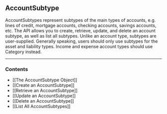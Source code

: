 

## AccountSubtype

AccountSubtypes represent subtypes of the main types of accounts, e.g. lines of credit, mortgage accounts, checking accounts, savings accounts, etc. The API allows you to create, retrieve, update, and delete an account subtype, as well as list all subtypes. Unlike an account type, subtypes are user-supplied. Generally speaking, users should only use subtypes for the asset and liability types. Income and expense account types should use Category instead.
___
### Contents
- [[The AccountSubtype Object]]
- [[Create an AccountSubtype]]
- [[Retrieve an AccountSubtype]]
- [[Update an AccountSubtype]]
- [[Delete an AccountSubtype]]
- [[List All AccountSubtypes]]

